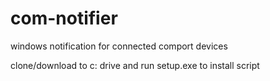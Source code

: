 # com-notifier
windows notification for connected comport devices


clone/download to c: drive and run setup.exe to install script
